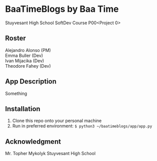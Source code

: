 # BaaTimeBlogs by Baa Time
Stuyvesant High School SoftDev Course P00&lt;Project 0>

## Roster
Alejandro Alonso (PM)<br>
Emma Buller (Dev)<br>
Ivan Mijacika (Dev)<br>
Theodore Fahey (Dev)

## App Description
Something

## Installation
1. Clone this repo onto your personal machine
2. Run in preferred environment:
`$ python3 ~/baatimeblogs/app/app.py`

## Acknowledgment
Mr. Topher Mykolyk
Stuyvesant High School
